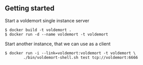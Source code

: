 Getting started
------------------

Start a voldemort single instance server

    $ docker build -t voldemort .
    $ docker run -d --name voldemort -t voldemort

Start another instance, that we can use as a client

    $ docker run -i --link=voldemort:voldemort -t voldemort \
            ./bin/voldemort-shell.sh test tcp://voldemort:6666
